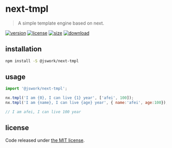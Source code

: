 # next-tmpl
> A simple template engine based on next.

[![version][version-image]][version-url]
[![license][license-image]][license-url]
[![size][size-image]][size-url]
[![download][download-image]][download-url]

## installation
```bash
npm install -S @jswork/next-tmpl
```

## usage
```js
import '@jswork/next-tmpl';

nx.tmpl('I am {0}, I can live {1} year', ['afei', 100]);
nx.tmpl('I am {name}, I can live {age} year', { name:'afei', age:100});

// I am afei, I can live 100 year
```

## license
Code released under [the MIT license](https://github.com/afeiship/next-tmpl/blob/master/LICENSE.txt).

[version-image]: https://img.shields.io/npm/v/@jswork/next-tmpl
[version-url]: https://npmjs.org/package/@jswork/next-tmpl

[license-image]: https://img.shields.io/npm/l/@jswork/next-tmpl
[license-url]: https://github.com/afeiship/next-tmpl/blob/master/LICENSE.txt

[size-image]: https://img.shields.io/bundlephobia/minzip/@jswork/next-tmpl
[size-url]: https://github.com/afeiship/next-tmpl/blob/master/dist/next-tmpl.min.js

[download-image]: https://img.shields.io/npm/dm/@jswork/next-tmpl
[download-url]: https://www.npmjs.com/package/@jswork/next-tmpl
